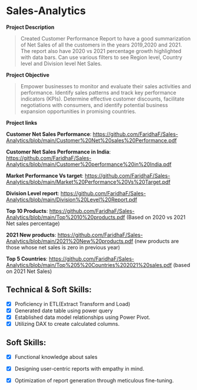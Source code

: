 # Sales-Analytics

**Project Description**
> Created Customer Performance Report to have a good summarization of Net Sales of all the customers in the years 2019,2020 
  and 2021.
> The report also have 2020 vs 2021 percentage growth highlighted with data bars.
> Can use various filters to see Region level, Country level and Division level Net Sales.

**Project Objective**
> Empower businesses to monitor and evaluate their sales activities and performance.
> Identify sales patterns and track key performance indicators (KPIs).
> Determine effective customer discounts, facilitate negotiations with consumers, and identify potential business expansion opportunities in promising countries.

**Project links**

**Customer Net Sales Performance**: https://github.com/FaridhaF/Sales-Analytics/blob/main/Customer%20Net%20sales%20Performance.pdf

**Customer Net Sales Performance in India**: https://github.com/FaridhaF/Sales-Analytics/blob/main/Customer%20performance%20in%20India.pdf

**Market Performance Vs target**: https://github.com/FaridhaF/Sales-Analytics/blob/main/Market%20Performance%20Vs%20Target.pdf

**Division Level report**: https://github.com/FaridhaF/Sales-Analytics/blob/main/Division%20Level%20Report.pdf

**Top 10 Products**: https://github.com/FaridhaF/Sales-Analytics/blob/main/Top%2010%20products.pdf
(Based on 2020 vs 2021 Net sales percentage)

**2021 New products**: https://github.com/FaridhaF/Sales-Analytics/blob/main/2021%20New%20products.pdf
(new products are those whose net sales is zero in previous year)

**Top 5 Countries**: https://github.com/FaridhaF/Sales-Analytics/blob/main/Top%205%20Countries%202021%20sales.pdf
(based on 2021 Net Sales)

## Technical & Soft Skills:
- [x]  Proficiency in ETL(Extract Transform and Load)
- [x]  Generated date table using power query
- [x]  Established data model relationships using Power Pivot.
- [x]  Utilizing DAX to create calculated columns.

## Soft Skills:
- [x] Functional knowledge about sales
- [x]	Designing user-centric reports with empathy in mind.
- [x]	Optimization of report generation through meticulous fine-tuning.



